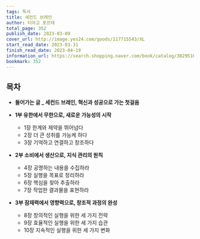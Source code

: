 ```yaml
---
tags: 독서
title: 세컨드 브레인
author: 티아고 포르테
total_page: 352
publish_date: 2023-03-09
cover_url: http://image.yes24.com/goods/117715543/XL
start_read_date: 2023-03-31
finish_read_date: 2023-04-19
information_url: https://search.shopping.naver.com/book/catalog/38295107627?query=%EC%84%B8%EC%BB%A8%EB%93%9C%20%EB%B8%8C%EB%A0%88%EC%9D%B8&NaPm=ct%3Dlo134e3k%7Cci%3D815252c10dc90c0316717bb7e61f53f9ff5c5c99%7Ctr%3Dboksl%7Csn%3D95694%7Chk%3D823c87e1af4a6e001bf6010b858a834a2b2b3185
bookmark: 352
---
```


## 목차

- **들어가는 글 _ 세컨드 브레인, 혁신과 성공으로 가는 첫걸음**

- **1부 유한에서 무한으로, 새로운 가능성의 시작**
	- 1장 한계와 제약을 뛰어넘다
	- 2장 더 큰 성취를 가능케 하다
	- 3장 기억하고 연결하고 창조하다
- **2부 소비에서 생산으로, 지식 관리의 원칙**
	- 4장 공명하는 내용을 수집하라
	- 5장 실행을 목표로 정리하라
	- 6장 핵심을 찾아 추출하라
	- 7장 작업한 결과물을 표현하라
- **3부 잠재력에서 영향력으로, 창조적 과정의 완성**
	- 8장 창의적인 실행을 위한 세 가지 전략
	- 9장 효율적인 실행을 위한 세 가지 습관
	- 10장 지속적인 실행을 위한 세 가지 변화